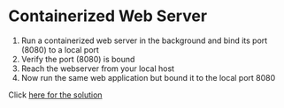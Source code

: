 # Containerized Web Server

1. Run a containerized web server in the background and bind its port (8080) to a local port
2. Verify the port (8080) is bound
3. Reach the webserver from your local host
4. Now run the same web application but bound it to the local port 8080

Click [here for the solution](solutions/containerized_web_server.md)
